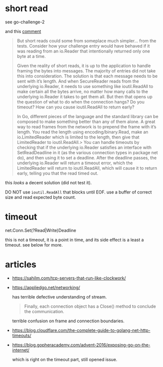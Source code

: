 short read
==========
see go-challenge-2

and this [comment](http://blog.nella.org/golang-challenge-2-comments/)

> But short reads could some from someplace much simpler… from the tests. Consider how your challenge entry would have behaved if it was reading from an io.Reader that intentionally returned only one byte at a time.
>
> Given the reality of short reads, it is up to the application to handle framing the bytes into messages. The majority of entries did not take this into consideration. The solution is that each message needs to be sent with it’s length. And when SecureReader reads from the underlying io.Reader, it needs to use something like ioutil.ReadAll to make certain all the bytes arrive, no matter how many calls to the underlying io.Reader it takes to get them all. But then that opens up the question of what to do when the connection hangs? Do you timeout? How can you cause ioutil.ReadAll to return early?
>
> In Go, different pieces of the language and the standard library can be composed to make something better than any of them alone.
> A great way to read frames from the network is to prepend the frame with it’s length.
> You read the length using encoding/binary.Read, make an io.LimitedReader which is limited to the length, then give that LimitedReader to ioutil.ReadAll.> You can handle timeouts by checking that if the underlying io.Reader satisfies an interface with SetReadDeadline in it (as the various connection types in package net do), and then using it to set a deadline.
> After the deadline passes, the underlying io.Reader will return a timeout error, which the LimitedReader will return to ioutil.ReadAll, which will cause it to return early, telling you that the read timed out.

this _looks_ a decent solution (did not test it).

DO NOT use `ioutil.ReadAll` that blocks until EOF.
use a buffer of correct size and read expected byte count.

timeout
=======
net.Conn.Set(?Read|Write)Deadline

this is not a timeout, it is a point in time, and its side effect is a least a timeout.
see below for more.

articles
========

* https://sahilm.com/tcp-servers-that-run-like-clockwork/

* https://appliedgo.net/networking/

    has terrible defective understanding of stream.

    > Finally, each connection object has a Close() method to conclude the communication.

    terrible confusion on frame and connection boundaries.

* https://blog.cloudflare.com/the-complete-guide-to-golang-net-http-timeouts/
* https://blog.gopheracademy.com/advent-2016/exposing-go-on-the-internet/

    which is right on the timeout part, still opened issue.
